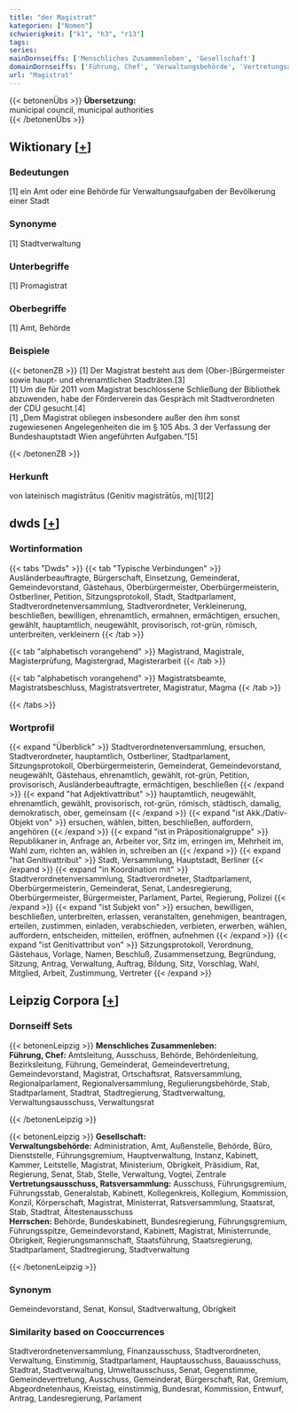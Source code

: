 ```yaml
---
title: "der Magistrat"
kategorien: ["Nomen"]
schwierigkeit: ["k1", "h3", "r13"]
tags:
series:
mainDornseiffs: ['Menschliches Zusammenleben', 'Gesellschaft']
domainDornseiffs: ['Führung, Chef', 'Verwaltungsbehörde', 'Vertretungsausschuss, Ratsversammlung', 'Herrschen']
url: "Magistrat"
---
```


{{< betonenÜbs >}}
**Übersetzung:**  
municipal  council, municipal authorities  
{{< /betonenÜbs >}}

## Wiktionary [[+](https://de.wiktionary.org/wiki/Magistrat)]

### Bedeutungen
[1] ein Amt oder eine Behörde für Verwaltungsaufgaben der Bevölkerung einer Stadt  

### Synonyme
[1] Stadtverwaltung  

### Unterbegriffe
[1] Promagistrat  

### Oberbegriffe
[1] Amt, Behörde  

### Beispiele
{{< betonenZB >}}
[1] Der Magistrat besteht aus dem (Ober-)Bürgermeister sowie haupt- und ehrenamtlichen Stadträten.[3]  
[1] Um die für 2011 vom Magistrat beschlossene Schließung der Bibliothek abzuwenden, habe der Förderverein das Gespräch mit Stadtverordneten der CDU gesucht.[4]  
[1] „Dem Magistrat obliegen insbesondere außer den ihm sonst zugewiesenen Angelegenheiten die im § 105 Abs. 3 der Verfassung der Bundeshauptstadt Wien angeführten Aufgaben.“[5]  

{{< /betonenZB >}}
### Herkunft
von lateinisch magistrātus (Genitiv magistrātūs, m)[1][2]  



## dwds [[+](https://www.dwds.de/wb/Magistrat)]

### Wortinformation
{{< tabs "Dwds" >}}
{{< tab "Typische Verbindungen" >}}
Ausländerbeauftragte, Bürgerschaft, Einsetzung, Gemeinderat, Gemeindevorstand, Gästehaus, Oberbürgermeister, Oberbürgermeisterin, Ostberliner, Petition, Sitzungsprotokoll, Stadt, Stadtparlament, Stadtverordnetenversammlung, Stadtverordneter, Verkleinerung, beschließen, bewilligen, ehrenamtlich, ermahnen, ermächtigen, ersuchen, gewählt, hauptamtlich, neugewählt, provisorisch, rot-grün, römisch, unterbreiten, verkleinern
{{< /tab >}}

{{< tab "alphabetisch vorangehend" >}}
Magistrand, Magistrale, Magisterprüfung, Magistergrad, Magisterarbeit
{{< /tab >}}

{{< tab "alphabetisch vorangehend" >}}
Magistratsbeamte, Magistratsbeschluss, Magistratsvertreter, Magistratur, Magma
{{< /tab >}}

{{< /tabs >}}

### Wortprofil
{{< expand "Überblick" >}} Stadtverordnetenversammlung, ersuchen, Stadtverordneter, hauptamtlich, Ostberliner, Stadtparlament, Sitzungsprotokoll, Oberbürgermeisterin, Gemeinderat, Gemeindevorstand, neugewählt, Gästehaus, ehrenamtlich, gewählt, rot-grün, Petition, provisorisch, Ausländerbeauftragte, ermächtigen, beschließen {{< /expand >}}
{{< expand "hat Adjektivattribut" >}} hauptamtlich, neugewählt, ehrenamtlich, gewählt, provisorisch, rot-grün, römisch, städtisch, damalig, demokratisch, ober, gemeinsam {{< /expand >}}
{{< expand "ist Akk./Dativ-Objekt von" >}} ersuchen, wählen, bitten, beschließen, auffordern, angehören {{< /expand >}}
{{< expand "ist in Präpositionalgruppe" >}} Republikaner in, Anfrage an, Arbeiter vor, Sitz im, erringen im, Mehrheit im, Wahl zum, richten an, wählen in, schreiben an {{< /expand >}}
{{< expand "hat Genitivattribut" >}} Stadt, Versammlung, Hauptstadt, Berliner {{< /expand >}}
{{< expand "in Koordination mit" >}} Stadtverordnetenversammlung, Stadtverordneter, Stadtparlament, Oberbürgermeisterin, Gemeinderat, Senat, Landesregierung, Oberbürgermeister, Bürgermeister, Parlament, Partei, Regierung, Polizei {{< /expand >}}
{{< expand "ist Subjekt von" >}} ersuchen, bewilligen, beschließen, unterbreiten, erlassen, veranstalten, genehmigen, beantragen, erteilen, zustimmen, einladen, verabschieden, verbieten, erwerben, wählen, auffordern, entscheiden, mitteilen, eröffnen, aufnehmen {{< /expand >}}
{{< expand "ist Genitivattribut von" >}} Sitzungsprotokoll, Verordnung, Gästehaus, Vorlage, Namen, Beschluß, Zusammensetzung, Begründung, Sitzung, Antrag, Verwaltung, Auftrag, Bildung, Sitz, Vorschlag, Wahl, Mitglied, Arbeit, Zustimmung, Vertreter {{< /expand >}}

## Leipzig Corpora [[+](https://corpora.uni-leipzig.de/en/res?word=Magistrat&corpusId=deu_newscrawl-public_2018)]

### Dornseiff Sets
{{< betonenLeipzig >}}
**Menschliches Zusammenleben:**  
**Führung, Chef:** Amtsleitung, Ausschuss, Behörde, Behördenleitung, Bezirksleitung, Führung, Gemeinderat, Gemeindevertretung, Gemeindevorstand, Magistrat, Ortschaftsrat, Ratsversammlung, Regionalparlament, Regionalversammlung, Regulierungsbehörde, Stab, Stadtparlament, Stadtrat, Stadtregierung, Stadtverwaltung, Verwaltungsausschuss, Verwaltungsrat  

{{< /betonenLeipzig >}}


{{< betonenLeipzig >}}
**Gesellschaft:**  
**Verwaltungsbehörde:** Administration, Amt, Außenstelle, Behörde, Büro, Dienststelle, Führungsgremium, Hauptverwaltung, Instanz, Kabinett, Kammer, Leitstelle, Magistrat, Ministerium, Obrigkeit, Präsidium, Rat, Regierung, Senat, Stab, Stelle, Verwaltung, Vogtei, Zentrale  
**Vertretungsausschuss, Ratsversammlung:** Ausschuss, Führungsgremium, Führungsstab, Generalstab, Kabinett, Kollegenkreis, Kollegium, Kommission, Konzil, Körperschaft, Magistrat, Ministerrat, Ratsversammlung, Staatsrat, Stab, Stadtrat, Ältestenausschuss  
**Herrschen:** Behörde, Bundeskabinett, Bundesregierung, Führungsgremium, Führungsspitze, Gemeindevorstand, Kabinett, Magistrat, Ministerrunde, Obrigkeit, Regierungsmannschaft, Staatsführung, Staatsregierung, Stadtparlament, Stadtregierung, Stadtverwaltung  

{{< /betonenLeipzig >}}

### Synonym
Gemeindevorstand, Senat, Konsul, Stadtverwaltung, Obrigkeit


### Similarity based on Cooccurrences
Stadtverordnetenversammlung, Finanzausschuss, Stadtverordneten, Verwaltung, Einstimmig, Stadtparlament, Hauptausschuss, Bauausschuss, Stadtrat, Stadtverwaltung, Umweltausschuss, Senat, Gegenstimme, Gemeindevertretung, Ausschuss, Gemeinderat, Bürgerschaft, Rat, Gremium, Abgeordnetenhaus, Kreistag, einstimmig, Bundesrat, Kommission, Entwurf, Antrag, Landesregierung, Parlament

